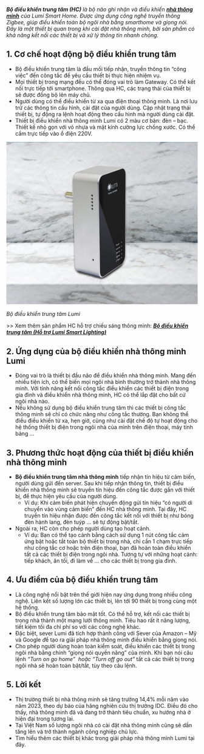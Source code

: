 ﻿***Bộ điều khiển trung tâm (HC)** là bộ não ghi nhận và điều khiển [**nhà thông minh**](https://lumi.vn/) của Lumi Smart Home. Được ứng dụng công nghệ truyền thông Zigbee, giúp điều khiển toàn bộ ngôi nhà bằng smarthome và giọng nói. Đây là một thiết bị quan trong khi cài đặt nhà thông minh, bởi sản phẩm có khả năng kết nối các thiết bị và xử lý thông tin nhanh chóng.*
## **1. Cơ chế hoạt động bộ điều khiển trung tâm**
- Bộ điều khiển trung tâm là đầu mối tiếp nhận, truyền thông tin “công việc” đến công tắc để yêu cầu thiết bị thực hiện nhiệm vụ.
- Mọi thiết bị trong mạng đều có thể đóng vai trò làm Gateway. Có thể kết nối trực tiếp tới smartphone. Thông qua HC, các trạng thái của thiết bị sẽ được đồng bộ lên máy chủ.
- Người dùng có thể điều khiển từ xa qua điện thoại thông minh. Là nơi lưu trữ các thông tin cấu hình, cài đặt của người dùng. Cập nhật trạng thái thiết bị, tự động ra lệnh hoạt động theo cấu hình mà người dùng cài đặt.
- Thiết bị điều khiển nhà thông minh Lumi có 2 màu cơ bản: đèn – bạc. Thiết kế nhỏ gọn với vỏ nhựa và mặt kính cường lực chống xước. Có thể cắm trực tiếp vào ổ điện 220V.

![Bộ điều khiển trung tâm Lumi](Aspose.Words.ebdfe590-a6eb-4bb7-a86c-3e9291b01bce.001.jpeg)

*Bộ điều khiển trung tâm Lumi*

\>> Xem thêm sản phẩm HC hỗ trợ chiếu sáng thông minh: [***Bộ điều khiển trung tâm (Hỗ trợ Lumi Smart Lighting)***](https://lumi.vn/san-pham/bo-dieu-khien-trung-tam-ho-tro-lumi-smart-lighting.html)
## **2. Ứng dụng của bộ điều khiển nhà thông minh Lumi**
- Đóng vai trò là thiết bị đầu não để điều khiển nhà thông minh. Mang đến nhiều tiện ích, có thể biến mọi ngôi nhà bình thường trở thành nhà thông minh. Với tính năng kết nối công tắc điều khiển các thiết bị điện trong gia đình và điều khiển nhà thông minh, HC có thể lắp đặt cho bất cứ ngôi nhà nào.
- Nếu không sử dụng bộ điều khiển trung tâm thì các thiết bị công tắc thông minh sẽ chỉ có chức năng như công tắc thường. Bạn không thể điều điều khiển từ xa, hẹn giờ, cũng như cài đặt chế độ tự hoạt động cho hệ thống thiết bị điện trong ngôi nhà của mình trên điện thoại, máy tính bảng …
## **3. Phương thức hoạt động của thiết bị điều khiển nhà thông minh**
- **Bộ điều khiển trung tâm nhà thông minh** tiếp nhận tín hiệu từ cảm biến, người dùng gửi đến server. Sau khi tiếp nhận thông tin, thiết bị điều khiển nhà thông minh sẽ truyền tín hiệu đến công tắc được gắn với thiết bị, để thực hiện yêu cầu của người dùng.
  - Ví dụ: Khi cảm biến phát hiện chuyển động gửi tín hiệu “có người di chuyển vào vùng cảm biến” đến HC nhà thông minh. Tại đây, HC truyền tín hiệu nhận được đến công tắc kết nối với thiết bị như bóng đèn hành lang, đèn tuýp … sẽ tự động bật/tắt.
- Ngoài ra, HC còn cho phép người dùng tạo hoạt cảnh.
  - Ví dụ: Bạn có thể tạo cảnh bằng cách sử dụng 1 nút công tắc cảm ứng bật hoặc tắt toàn bộ thiết bị trong nhà, chỉ cần 1 chạm trực tiếp như công tắc cơ hoặc trên điện thoại, bạn đã hoàn toàn điều khiển tất cả các thiết bị điện trong ngôi nhà. Tương tự với những hoạt cảnh: tiếp khách, ăn tối, đi làm về … cho các thiết bị trong gia đình.
## **4. Ưu điểm của bộ điều khiển trung tâm**
- Là công nghệ nổi bật trên thế giới hiện nay ứng dụng trong nhiều công nghệ. Liên kết số lượng lớn các thiết bị, lên tới 90 thiết bị trong cùng một hệ thống.
- Bộ điều khiển trung tâm bảo mật tốt. Có thể hỗ trợ, kết nối các thiết bị trong nhà thành một mạng lưới thông minh. Tiêu hao rất ít năng lượng, tiết kiệm tối đa chi phí so với các công nghệ khác.
- Đặc biệt, sever Lumi đã tích hợp thành công với Sever của Amazon – Mỹ và Google *đ*ể tạo ra giải pháp nhà thông minh điều khiển bằng giọng nói.
- Cho phép người dùng hoàn toàn kiểm soát, điều khiển các thiết bị trong ngôi nhà bằng chính “giọng nói quyền năng” của mình. Khi bạn nói câu lệnh *“Turn on go home”  hoặc “Turn off go out”* tất cả các thiết bị trong ngôi nhà sẽ hoàn toàn bật/tắt, tùy theo câu lệnh.
## **5. Lời kết** 
- Thị trường thiết bị nhà thông minh sẽ tăng trưởng 14,4% mỗi năm vào năm 2023, theo dự báo của hãng nghiên cứu thị trường IDC. Điều đó cho thấy, nhà thông minh đã và đang trở thành tiêu chuẩn, xu hướng nhà ở hiện đại trong tương lai.
- Tại Việt Nam số lượng ngôi nhà có cài đặt nhà thông minh cũng sẽ dần tăng lên và trở thành ngành công nghiệp chủ lực.
- Tìm hiểu thêm các thiết bị khác trong giải pháp nhà thông minh Lumi tại đây.
